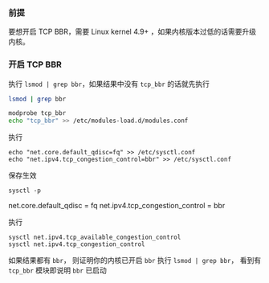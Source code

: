 ### 前提
要想开启 TCP BBR，需要 Linux kernel 4.9+ ，如果内核版本过低的话需要升级内核。

### 开启 TCP BBR
执行 `lsmod | grep bbr`，如果结果中没有 `tcp_bbr` 的话就先执行
```bash
lsmod | grep bbr
```
``` bash
modprobe tcp_bbr
echo "tcp_bbr" >> /etc/modules-load.d/modules.conf
```
执行
```
echo "net.core.default_qdisc=fq" >> /etc/sysctl.conf
echo "net.ipv4.tcp_congestion_control=bbr" >> /etc/sysctl.conf
```
保存生效
```
sysctl -p
```
net.core.default_qdisc = fq
net.ipv4.tcp_congestion_control = bbr

执行
```
sysctl net.ipv4.tcp_available_congestion_control
sysctl net.ipv4.tcp_congestion_control
```
如果结果都有 `bbr`， 则证明你的内核已开启 `bbr`
执行 `lsmod | grep bbr`， 看到有 `tcp_bbr` 模块即说明 `bbr` 已启动
